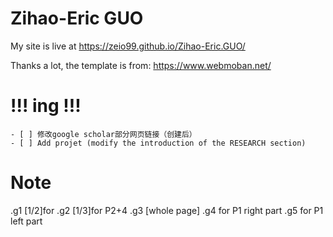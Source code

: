 # Zihao-Eric GUO

My site is live at https://zeio99.github.io/Zihao-Eric.GUO/

Thanks a lot, the template is from: https://www.webmoban.net/

# !!! ing  !!! 
    - [ ] 修改google scholar部分网页链接（创建后）
    - [ ] Add projet (modify the introduction of the RESEARCH section)

# Note
  .g1 [1/2]for
  .g2 [1/3]for P2+4 
  .g3 [whole page]
  .g4 for P1 right part
  .g5 for P1 left part   
